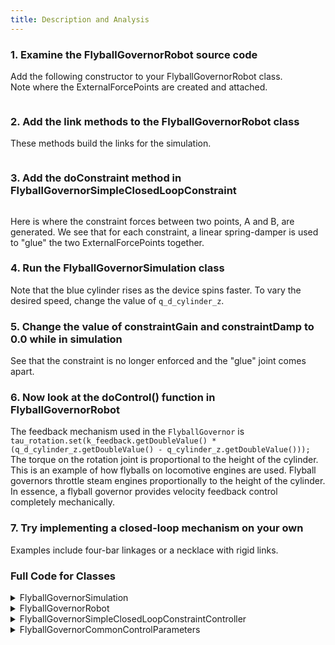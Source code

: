 ```yaml
---
title: Description and Analysis
---
```


###  1. Examine the FlyballGovernorRobot source code
   Add the following constructor to your FlyballGovernorRobot class.  
   Note where the ExternalForcePoints are created and attached.  
   
<pre><code data-url-index="1" data-snippet="portion" data-start="public FlyballGovernorRobot" data-end="public ExternalForcePoint" id="RobotConstructor"></code></pre>
   
### 2. Add the link methods to the FlyballGovernorRobot class

   These methods build the links for the simulation.
<pre><code data-url-index="1" data-snippet="portion" data-start="private Link centerRod()" data-end="private YoDouble" id="RobotMethods"></code></pre>

###  3. Add the doConstraint method in FlyballGovernorSimpleClosedLoopConstraint
<pre><code data-url-index="2" data-snippet="portion" data-start="private void doConstraint" data-end="public YoVariableRegistry" id="doConstraint"></code></pre>
   
   Here is where the constraint forces between two points, A and B, are generated. We see that for each constraint, a linear spring-damper is used to "glue" the two ExternalForcePoints together.

###  4. Run the FlyballGovernorSimulation class
   Note that the blue cylinder rises as the device spins faster. To vary the desired speed, change the value of `q_d_cylinder_z`.

###  5. Change the value of constraintGain and constraintDamp to 0.0 while in simulation
   See that the constraint is no longer enforced and the "glue" joint comes apart.
  
###  6. Now look at the doControl() function in FlyballGovernorRobot
   The feedback mechanism used in the `FlyballGovernor` is `tau_rotation.set(k_feedback.getDoubleValue() * (q_d_cylinder_z.getDoubleValue() - q_cylinder_z.getDoubleValue()));` 
   The torque on the rotation joint is proportional to the height of the cylinder. This is an example of how flyballs on locomotive engines are used. Flyball governors throttle steam engines proportionally to the height of the cylinder. In essence, a flyball governor provides velocity feedback control completely mechanically.

###  7. Try implementing a closed-loop mechanism on your own
   Examples include four-bar linkages or a necklace with rigid links.
   
###  Full Code for Classes
<details>
<summary>FlyballGovernorSimulation</summary>
<pre><code data-url-index="0" data-snippet="complete" id="Simulation"></code></pre>
</details>

<details>
<summary>FlyballGovernorRobot</summary>
<pre><code data-url-index="1" data-snippet="complete" id="Robot"></code></pre>
</details>

<details>
<summary>FlyballGovernorSimpleClosedLoopConstraintController</summary>
<pre><code data-url-index="2" data-snippet="complete" id="SimpleClosedLoopConstraintController"></code></pre>
</details>

<details>
<summary>FlyballGovernorCommonControlParameters</summary>
<pre><code data-url-index="3" data-snippet="complete" id="CommonControlParameters"></code></pre>
</details>

<script id="snippetscript" src="../snippetautomation/codesnippets.js" sources=Array.of("https://rawgit.com/ihmcrobotics/ihmc-open-robotics-software/develop/example-simulations/src/main/java/us/ihmc/exampleSimulations/flyballGovernor/FlyballGovernorSimulation.java","https://rawgit.com/ihmcrobotics/ihmc-open-robotics-software/develop/example-simulations/src/main/java/us/ihmc/exampleSimulations/flyballGovernor/FlyballGovernorRobot.java","https://rawgit.com/ihmcrobotics/ihmc-open-robotics-software/develop/example-simulations/src/main/java/us/ihmc/exampleSimulations/flyballGovernor/FlyballGovernorSimpleClosedLoopConstraintController.java","https://rawgit.com/ihmcrobotics/ihmc-open-robotics-software/develop/example-simulations/src/main/java/us/ihmc/exampleSimulations/flyballGovernor/FlyballGovernorCommonControllerParameters.java")></script>
